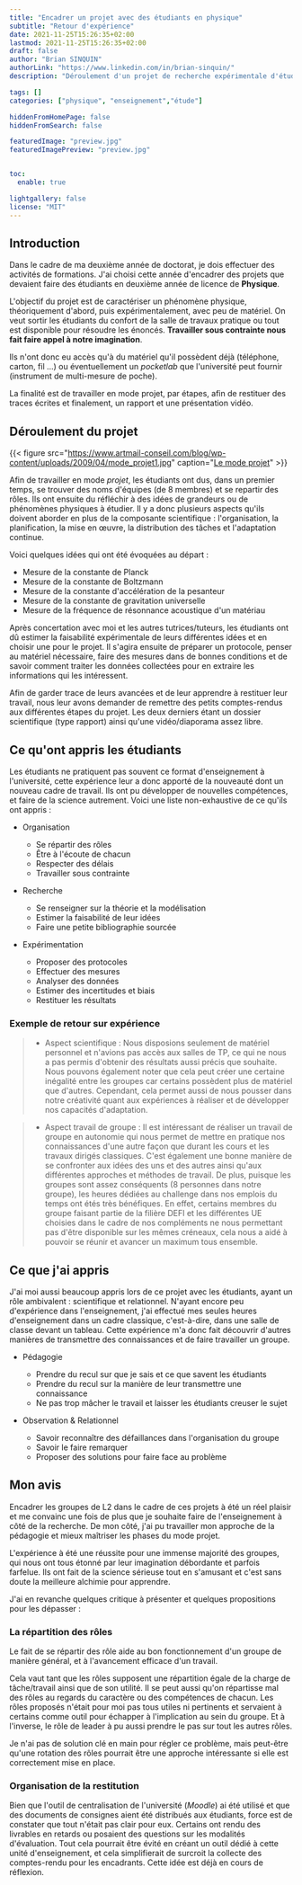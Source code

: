 ```yaml
---
title: "Encadrer un projet avec des étudiants en physique"
subtitle: "Retour d'expérience"
date: 2021-11-25T15:26:35+02:00
lastmod: 2021-11-25T15:26:35+02:00
draft: false
author: "Brian SINQUIN"
authorLink: "https://www.linkedin.com/in/brian-sinquin/"
description: "Déroulement d'un projet de recherche expérimentale d'étudiants en deuxième année"

tags: []
categories: ["physique", "enseignement","étude"]

hiddenFromHomePage: false
hiddenFromSearch: false

featuredImage: "preview.jpg"
featuredImagePreview: "preview.jpg"


toc:
  enable: true

lightgallery: false
license: "MIT"
---
```


<!--more-->

## Introduction

Dans le cadre de ma deuxième année de doctorat, je dois effectuer des activités de formations. J'ai choisi cette année d'encadrer des projets que devaient faire des étudiants en deuxième année de licence de **Physique**.

L'objectif du projet est de caractériser un phénomène physique, théoriquement d'abord, puis expérimentalement, avec peu de matériel. On veut sortir les étudiants du confort de la salle de travaux pratique ou tout est disponible pour résoudre les énoncés. **Travailler sous contrainte nous fait faire appel à notre imagination**. 

Ils n'ont donc eu accès qu'à du matériel qu'il possèdent déjà (téléphone, carton, fil ...) ou éventuellement un *pocketlab* que l'université peut fournir  (instrument de multi-mesure de poche). 

La finalité est de travailler en mode projet, par étapes, afin de restituer des traces écrites et finalement, un rapport et une présentation vidéo.

## Déroulement du projet

{{< figure src="https://www.artmail-conseil.com/blog/wp-content/uploads/2009/04/mode_projet1.jpg" caption="[Le mode projet](**[https://www.ebloo-group.com/pourquoi-le-mode-projet-progresse/](https://www.ebloo-group.com/pourquoi-le-mode-projet-progresse/)**)" >}}

Afin de travailler en mode *projet*, les étudiants ont dus, dans un premier temps, se trouver des noms d'équipes (de 8 membres) et se repartir des rôles. Ils ont ensuite du réfléchir à des idées de grandeurs ou de phénomènes physiques à étudier. Il y a donc plusieurs aspects qu'ils doivent aborder en plus de la composante scientifique : l'organisation, la planification, la mise en œuvre, la distribution des tâches et l'adaptation continue.

Voici quelques idées qui ont été évoquées au départ :

* Mesure de la constante de Planck
* Mesure de la constante de Boltzmann
* Mesure de la constante d'accélération de la pesanteur
* Mesure de la constante de gravitation universelle
* Mesure de la fréquence de résonnance acoustique d'un matériau

Après concertation avec moi et les autres tutrices/tuteurs, les étudiants ont dû estimer la faisabilité expérimentale de leurs différentes idées et en choisir une pour le projet. Il s'agira ensuite de préparer un protocole, penser au matériel nécessaire, faire des mesures dans de bonnes conditions et de savoir comment traiter les données collectées pour en extraire les informations qui les intéressent.

Afin de garder trace de leurs avancées et de leur apprendre à restituer leur travail, nous leur avons demander de remettre des petits comptes-rendus aux différentes étapes du projet. Les deux derniers étant un dossier scientifique (type rapport) ainsi qu'une vidéo/diaporama assez libre.

## Ce qu'ont appris les étudiants

Les étudiants ne pratiquent pas souvent ce format d'enseignement à l'université, cette expérience leur a donc apporté de la nouveauté dont un nouveau cadre de travail. Ils ont pu développer de nouvelles compétences, et faire de la science autrement. Voici une liste non-exhaustive de ce qu'ils ont appris :

* Organisation
  * Se répartir des rôles
  * Être à l'écoute de chacun
  * Respecter des délais
  * Travailler sous contrainte

* Recherche
  * Se renseigner sur la théorie et la modélisation
  * Estimer la faisabilité de leur idées
  * Faire une petite bibliographie sourcée
* Expérimentation
  * Proposer des protocoles
  * Effectuer des mesures
  * Analyser des données
  * Estimer des incertitudes et biais
  * Restituer les résultats

### Exemple de retour sur expérience

> * Aspect scientifique :
Nous disposions seulement de matériel personnel et n'avions pas accès aux salles
de TP, ce qui ne nous a pas permis d'obtenir des résultats aussi précis que souhaite.
Nous pouvons également noter que cela peut créer une certaine inégalité entre
les groupes car certains possèdent plus de matériel que d'autres.
Cependant, cela permet aussi de nous pousser dans notre créativité  quant aux expériences à réaliser et de développer nos capacités d'adaptation.

> * Aspect travail de groupe :
Il est intéressant de réaliser un travail de groupe en autonomie qui nous permet
de mettre en pratique nos connaissances d'une autre façon que durant les cours et les travaux dirigés classiques. C'est également une bonne manière de se confronter aux idées des uns et des autres ainsi qu'aux différentes approches et méthodes de travail.
De plus, puisque les groupes sont assez conséquents (8 personnes dans notre groupe), les heures dédiées au challenge dans nos emplois du temps ont étés très bénéfiques. En effet, certains membres du groupe faisant partie de la filière DEFI
et les différentes UE choisies dans le cadre de nos compléments ne nous permettant
pas d'être disponible sur les mêmes créneaux, cela nous a aidé à pouvoir se réunir
et avancer un maximum tous ensemble.
## Ce que j'ai appris

J'ai moi aussi beaucoup appris lors de ce projet avec les étudiants, ayant un rôle ambivalent : scientifique et relationnel. N'ayant encore peu d'expérience dans l'enseignement, j'ai effectué mes seules heures d'enseignement dans un cadre classique, c'est-à-dire, dans une salle de classe devant un tableau. Cette expérience m'a donc fait découvrir d'autres manières de transmettre des connaissances et de faire travailler un groupe.

* Pédagogie

  * Prendre du recul sur que je sais et ce que savent les étudiants
  * Prendre du recul sur la manière de leur transmettre une connaissance
  * Ne pas trop mâcher le travail et laisser les étudiants creuser le sujet

* Observation & Relationnel

  * Savoir reconnaître des défaillances dans l'organisation du groupe
  * Savoir le faire remarquer
  * Proposer des solutions pour faire face au problème

  

## Mon avis

Encadrer les groupes de L2 dans le cadre de ces projets à été un réel plaisir et me convainc une fois de plus que je souhaite faire de l'enseignement à côté de la recherche. De mon côté, j'ai pu travailler mon approche de la pédagogie et mieux maîtriser les phases du mode projet. 

L'expérience à été une réussite pour une immense majorité des groupes, qui nous ont tous étonné par leur imagination débordante et parfois farfelue. Ils ont fait de la science sérieuse tout en s'amusant et c'est sans doute la meilleure alchimie pour apprendre.

J'ai en revanche quelques critique à présenter et quelques propositions pour les dépasser :

### La répartition des rôles

Le fait de se répartir des rôle aide au bon fonctionnement d'un groupe de manière général, et à l'avancement efficace d'un travail. 

Cela vaut tant que les rôles supposent une répartition égale de la charge de tâche/travail ainsi que de son utilité. Il se peut aussi qu'on répartisse mal des rôles au regards du caractère ou des compétences de chacun. Les rôles proposés n'était pour moi pas tous utiles ni pertinents et servaient à certains comme outil pour échapper à l'implication au sein du groupe. Et à l'inverse, le rôle de leader à pu aussi prendre le pas sur tout les autres rôles.

Je n'ai pas de solution clé en main pour régler ce problème, mais peut-être qu'une rotation des rôles pourrait être une approche intéressante si elle est correctement mise en place. 

### Organisation de la restitution

Bien que l'outil de centralisation de l'université (*Moodle*) ai été utilisé et que des documents de consignes aient été distribués aux étudiants, force est de constater que tout n'était pas clair pour eux. Certains ont rendu des livrables en retards ou posaient des questions sur les modalités d'évaluation. Tout cela pourrait être évité en créant un outil dédié à cette unité d'enseignement, et cela simplifierait de surcroit la collecte des comptes-rendu pour les encadrants. Cette idée est déjà en cours de réflexion.


